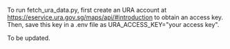 To run fetch_ura_data.py, first create an URA account at https://eservice.ura.gov.sg/maps/api/#introduction to obtain an access key. Then, save this key in a .env file as URA_ACCESS_KEY="your access key".

To be updated.